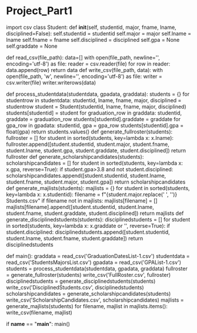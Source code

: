 # Project_Part1

import csv
class Student:
 def __init__(self, studentid, major, fname, lname, disciplined=False):
    self.studentid = studentid
    self.major = major
    self.lname = lname
    self.fname = fname
    self.disciplined = disciplined
    self.gpa = None
    self.graddate = None

def read_csv(file_path):
 data=[]
 with open(file_path, newline='', encoding='utf-8') as file:
  reader = csv.reader(file)
  for row in reader:
   data.append(row)
 return data
def write_csv(file_path, data):
 with open(file_path, 'w', newline='', encoding='utf-8') as file:
  writer = csv.writer(file)
  writer.writerows(data)

def process_studentdata(studentdata, gpadata, graddata):
  students = {}
  for studentrow in studentdata:
        studentid, lname, fname, major, disciplined = studentrow
        student = Student(studentid, lname, fname, major, disciplined)
        students[studentid] = student
  for graduation_row in graddata:
   studentid, graddate = graduation_row
   students[studentid].graddate = graddate
  for gpa_row in gpadata:
   studentid, gpa = gpa_row
   students[studentid].gpa = float(gpa)
  return students.values()
def generate_fullroster(students):
 fullroster = []
 for student in sorted(students, key=lambda x: x.lname):
   fullroster.append([student.studentid, student.major, student.fname, student.lname,
    student.gpa, student.graddate, student.disciplined])
 return fullroster
def generate_scholarshipcandidates(students):
  scholarshipcandidates = []
  for student in sorted(students, key=lambda x: x.gpa, reverse=True):
    if student.gpa>3.8 and not student.disciplined:
      scholarshipcandidates.append([student.studentid, student.lname, student.fname,
       student.major, student.gpa])
  return scholarshipcandidates
def generate_majlists(students):
 majlists = {}
 for student in sorted(students, key=lambda x: x.studentid):
  filename = f"{student.major.replace(' ', '')} Students.csv"
  if filename not in majlists:
    majlists[filename] = []
  majlists[filename].append([student.studentid, student.lname, student.fname,
                                     student.graddate, student.disciplined])
 return majlists
def generate_disciplinedstudents(students):
 disciplinedstudents = []
 for student in sorted(students, key=lambda x: x.graddate or '', reverse=True):
   if student.disciplined:
    disciplinedstudents.append([student.studentid, student.lname, student.fname,
     student.graddate])
 return disciplinedstudents

def main():
  graddata = read_csv('GraduationDatesList-1.csv')
  studentdata = read_csv('StudentsMajorsList.csv')
  gpadata = read_csv('GPAList-1.csv')
  students = process_studentdata(studentdata, gpadata, graddata)
  fullroster = generate_fullroster(students)
  write_csv('FullRoster.csv', fullroster)
  disciplinedstudents = generate_disciplinedstudents(students)
  write_csv('DisciplinedStudents.csv', disciplinedstudents)
  scholarshipcandidates = generate_scholarshipcandidates(students)
  write_csv('ScholarshipCandidates.csv', scholarshipcandidates)
  majlists = generate_majlists(students)
  for filename, majlist in majlists.items():
   write_csv(filename, majlist)

if __name__ == "__main__":
    main()
